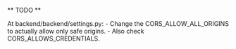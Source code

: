 ** TODO **

At backend/backend/settings.py:
    - Change the CORS_ALLOW_ALL_ORIGINS to actually allow only safe origins.
    - Also check CORS_ALLOWS_CREDENTIALS.